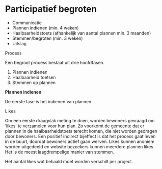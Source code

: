 # Participatief begroten

*   Communicatie
*   Plannen indienen (min. 4 weken)
*   Haalbaarheidstoets (afhankelijk van aantal plannen min. 3 maanden)
*   Stemmen/begroten (min. 3 weken)
*   Uitslag

Process

Een begroot process bestaat uit drie hoofdfasen.



1. Plannen indienen
2. Haalbaarheid toetsen
3. Stemmen op plannen

**Plannen indienen**

De eerste fase is het indienen van plannen. 

Likes

Om een eerste draagvlak meting te doen, worden bewoners gevraagd om ‘likes’ te verzamelen voor hun plan. Zo voorkomt de gemeente dat er plannen in de haalbaarheidstoets terecht komen, die niet worden gedragen door bewoners. Een positief indirect bijeffect is dat het process gaat leven in de buurt, doordat bewoners actief gaan werven. Likes kunnen anoniem worden uitgedeeld en website bezoekers kunnen meerdere plannen likes. Het is de meest laagdrempelige manier van stemmen. 

Het aantal likes wat behaald moet worden verschilt per project. 